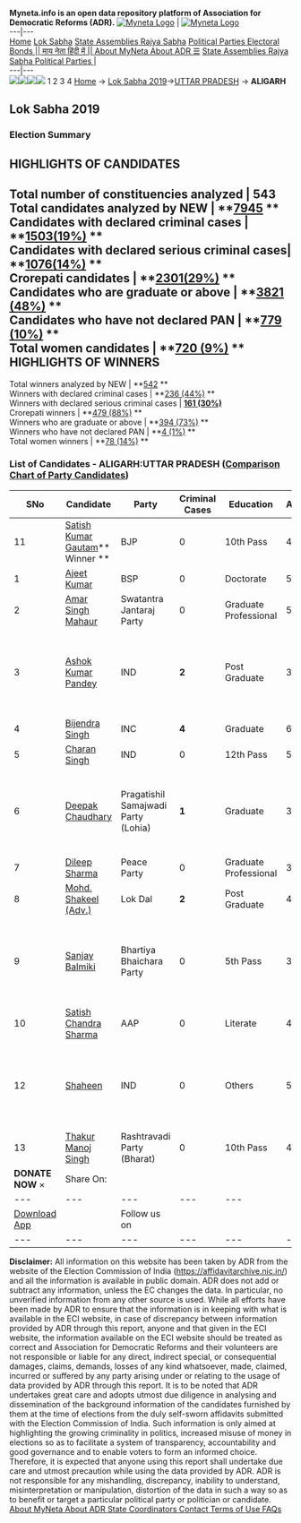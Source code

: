 **Myneta.info is an open data repository platform of Association for Democratic Reforms (ADR).**
[![Myneta Logo](https://www.myneta.info/lib/img/myneta-logo.png)](https://www.myneta.info/) | [![Myneta Logo](https://www.myneta.info/lib/img/adr-logo.png)](https://adrindia.org)  
---|---  
[Home](https://www.myneta.info/) [Lok Sabha](https://www.myneta.info/#ls "Lok Sabha") [ State Assemblies ](https://www.myneta.info/#sa "State Assemblies") [Rajya Sabha](https://www.myneta.info/#rs "Rajya Sabha") [Political Parties ](https://www.myneta.info/party "Political Parties") [ Electoral Bonds ](https://www.myneta.info/electoral_bonds "Electoral Bonds") [ || माय नेता हिंदी में || ](https://translate.google.co.in/translate?prev=hp&hl=en&js=y&u=www.myneta.info&sl=en&tl=hi&history_state0=) [ About MyNeta ](https://adrindia.org/content/about-myneta) [ About ADR ](https://adrindia.org/about-adr/who-we-are) [☰](javascript:void\(0\))
[ State Assemblies ](https://www.myneta.info/#sa "State Assemblies") [ Rajya Sabha ](https://www.myneta.info/#rs "Rajya Sabha") [ Political Parties ](https://www.myneta.info/party "Political Parties")
|   
---|---  
![](https://www.myneta.info/lib/img/banner/banner-1.png)![](https://www.myneta.info/lib/img/banner/banner-2.png)![](https://www.myneta.info/lib/img/banner/banner-3.png)![](https://www.myneta.info/lib/img/banner/banner-4.png)
1  2  3  4 
[Home](https://www.myneta.info/) → [Lok Sabha 2019](https://www.myneta.info/LokSabha2019/)→[UTTAR PRADESH](https://www.myneta.info/LokSabha2019/index.php?action=show_constituencies&state_id=57) → **ALIGARH**
### 
## Lok Sabha 2019
###  Election Summary 
HIGHLIGHTS OF CANDIDATES  
---  
Total number of constituencies analyzed |  543   
Total candidates analyzed by NEW | **[7945](https://www.myneta.info/LokSabha2019/index.php?action=summary&subAction=candidates_analyzed&sort=candidate#summary) **  
Candidates with declared criminal cases | **[1503(19%)](https://www.myneta.info/LokSabha2019/index.php?action=summary&subAction=crime&sort=candidate#summary) **  
Candidates with declared serious criminal cases| **[1076(14%)](https://www.myneta.info/LokSabha2019/index.php?action=summary&subAction=serious_crime&sort=candidate#summary) **  
Crorepati candidates | **[2301(29%)](https://www.myneta.info/LokSabha2019/index.php?action=summary&subAction=crorepati&sort=candidate#summary) **  
Candidates who are graduate or above | **[3821 (48%)](https://www.myneta.info/LokSabha2019/index.php?action=summary&subAction=education&sort=candidate#summary) **  
Candidates who have not declared PAN | **[779 (10%)](https://www.myneta.info/LokSabha2019/index.php?action=summary&subAction=without_pan&sort=candidate#summary) **  
Total women candidates | **[720 (9%)](https://www.myneta.info/LokSabha2019/index.php?action=summary&subAction=women_candidate&sort=candidate#summary) **  
HIGHLIGHTS OF WINNERS  
---  
Total winners analyzed by NEW | **[542](https://www.myneta.info/LokSabha2019/index.php?action=summary&subAction=winner_analyzed&sort=candidate#summary) **  
Winners with declared criminal cases | **[236 (44%)](https://www.myneta.info/LokSabha2019/index.php?action=summary&subAction=winner_crime&sort=candidate#summary) **  
Winners with declared serious criminal cases | **[161 (30%)](https://www.myneta.info/LokSabha2019/index.php?action=summary&subAction=winner_serious_crime&sort=candidate#summary)**  
Crorepati winners | **[479 (88%)](https://www.myneta.info/LokSabha2019/index.php?action=summary&subAction=winner_crorepati&sort=candidate#summary) **  
Winners who are graduate or above | **[394 (73%)](https://www.myneta.info/LokSabha2019/index.php?action=summary&subAction=winner_education&sort=candidate#summary) **  
Winners who have not declared PAN | **[4 (1%)](https://www.myneta.info/LokSabha2019/index.php?action=summary&subAction=winner_without_pan&sort=candidate#summary) **  
Total women winners | **[78 (14%)](https://www.myneta.info/LokSabha2019/index.php?action=summary&subAction=winner_women&sort=candidate#summary) **  
### List of Candidates - ALIGARH:UTTAR PRADESH ([Comparison Chart of Party Candidates](https://www.myneta.info/LokSabha2019/comparisonchart.php?constituency_id=879))
SNo | Candidate| Party| Criminal Cases| Education| Age| Total Assets| Liabilities  
---|---|---|---|---|---|---|---  
11  | [Satish Kumar Gautam](https://www.myneta.info/LokSabha2019/candidate.php?candidate_id=5510)** Winner ** | BJP | 0 | 10th Pass| 46 | Rs 10,95,22,559 ~ 10 Crore+ | Rs 2,80,95,176 ~ 2 Crore+  
1  | [Ajeet Kumar](https://www.myneta.info/LokSabha2019/candidate.php?candidate_id=5508) | BSP | 0 | Doctorate| 51 | Rs 28,18,52,783 ~ 28 Crore+ | Rs 0 ~   
2  | [Amar Singh Mahaur](https://www.myneta.info/LokSabha2019/candidate.php?candidate_id=7110) | Swatantra Jantaraj Party | 0 | Graduate Professional| 52 | Rs 20,44,500 ~ 20 Lacs+ | Rs 4,74,336 ~ 4 Lacs+  
3  | [Ashok Kumar Pandey](https://www.myneta.info/LokSabha2019/candidate.php?candidate_id=7111) | IND | **2** | Post Graduate| 35 | ![](https://myneta.info/image_v2.php?myneta_folder=LokSabha2019&candidate_id=7111&col=ta) | ![](https://myneta.info/image_v2.php?myneta_folder=LokSabha2019&candidate_id=7111&col=lia)  
4  | [Bijendra Singh](https://www.myneta.info/LokSabha2019/candidate.php?candidate_id=5511) | INC | **4** | Graduate| 62 | Rs 1,28,63,000 ~ 1 Crore+ | Rs 42,73,034 ~ 42 Lacs+  
5  | [Charan Singh](https://www.myneta.info/LokSabha2019/candidate.php?candidate_id=5512) | IND | 0 | 12th Pass| 56 | Rs 22,10,000 ~ 22 Lacs+ | Rs 0 ~   
6  | [Deepak Chaudhary](https://www.myneta.info/LokSabha2019/candidate.php?candidate_id=7113) | Pragatishil Samajwadi Party (Lohia) | **1** | Graduate| 30 | ![](https://myneta.info/image_v2.php?myneta_folder=LokSabha2019&candidate_id=7113&col=ta) | ![](https://myneta.info/image_v2.php?myneta_folder=LokSabha2019&candidate_id=7113&col=lia)  
7  | [Dileep Sharma](https://www.myneta.info/LokSabha2019/candidate.php?candidate_id=7114) | Peace Party | 0 | Graduate Professional| 36 | Rs 4,61,000 ~ 4 Lacs+ | Rs 0 ~   
8  | [Mohd. Shakeel (Adv.)](https://www.myneta.info/LokSabha2019/candidate.php?candidate_id=7116) | Lok Dal | **2** | Post Graduate| 46 | Rs 16,96,000 ~ 16 Lacs+ | Rs 0 ~   
9  | [Sanjay Balmiki](https://www.myneta.info/LokSabha2019/candidate.php?candidate_id=5509) | Bhartiya Bhaichara Party | 0 | 5th Pass| 35 | ![](https://myneta.info/image_v2.php?myneta_folder=LokSabha2019&candidate_id=5509&col=ta) | ![](https://myneta.info/image_v2.php?myneta_folder=LokSabha2019&candidate_id=5509&col=lia)  
10  | [Satish Chandra Sharma](https://www.myneta.info/LokSabha2019/candidate.php?candidate_id=5513) | AAP | 0 | Literate| 48 | Rs 10,22,66,526 ~ 10 Crore+ | Rs 0 ~   
12  | [Shaheen](https://www.myneta.info/LokSabha2019/candidate.php?candidate_id=7118) | IND | 0 | Others| 54 | ![](https://myneta.info/image_v2.php?myneta_folder=LokSabha2019&candidate_id=7118&col=ta) | ![](https://myneta.info/image_v2.php?myneta_folder=LokSabha2019&candidate_id=7118&col=lia)  
13  | [Thakur Manoj Singh](https://www.myneta.info/LokSabha2019/candidate.php?candidate_id=7112) | Rashtravadi Party (Bharat) | 0 | 10th Pass| 41 | Rs 60,50,000 ~ 60 Lacs+ | Rs 4,00,000 ~ 4 Lacs+  
|  **DONATE NOW** × |  Share On:  | [](https://api.whatsapp.com/send?text=https%3A%2F%2Fmyneta.info%2Fpunjab2022%2Findex.php%3Faction%3Dshow_constituencies%26state_id%3D19) | [](https://www.facebook.com/sharer/sharer.php?u=https%3A%2F%2Fmyneta.info%2Fpunjab2022%2Findex.php%3Faction%3Dshow_constituencies%26state_id%3D19) | [](https://twitter.com/share?url=https%3A%2F%2Fmyneta.info%2Fpunjab2022%2Findex.php%3Faction%3Dshow_constituencies%26state_id%3D19)  
---|---|---|---|---  
| [ Download App ](https://play.google.com/store/apps/details?id=com.webrosoft.myneta1&pcampaignid=pcampaignidMKT-Other-global-all-co-prtnr-py-PartBadge-Mar2515-1) | [](https://play.google.com/store/apps/details?id=com.webrosoft.myneta1&pcampaignid=pcampaignidMKT-Other-global-all-co-prtnr-py-PartBadge-Mar2515-1) |  Follow us on  | [](https://www.facebook.com/adrindia.org/) | [](https://twitter.com/adrspeaks) | [](https://groups.google.com/g/national-election-watch?hl=en&pli=1) | [](https://www.instagram.com/adrspeaks/) | [](https://www.youtube.com/user/adrspeaks) | [](https://sharechat.com/profile/adrspeaks)  
---|---|---|---|---|---|---|---|---  
**Disclaimer:** All information on this website has been taken by ADR from the website of the Election Commission of India (https://affidavitarchive.nic.in/) and all the information is available in public domain. ADR does not add or subtract any information, unless the EC changes the data. In particular, no unverified information from any other source is used. While all efforts have been made by ADR to ensure that the information is in keeping with what is available in the ECI website, in case of discrepancy between information provided by ADR through this report, anyone and that given in the ECI website, the information available on the ECI website should be treated as correct and Association for Democratic Reforms and their volunteers are not responsible or liable for any direct, indirect special, or consequential damages, claims, demands, losses of any kind whatsoever, made, claimed, incurred or suffered by any party arising under or relating to the usage of data provided by ADR through this report. It is to be noted that ADR undertakes great care and adopts utmost due diligence in analysing and dissemination of the background information of the candidates furnished by them at the time of elections from the duly self-sworn affidavits submitted with the Election Commission of India. Such information is only aimed at highlighting the growing criminality in politics, increased misuse of money in elections so as to facilitate a system of transparency, accountability and good governance and to enable voters to form an informed choice. Therefore, it is expected that anyone using this report shall undertake due care and utmost precaution while using the data provided by ADR. ADR is not responsible for any mishandling, discrepancy, inability to understand, misinterpretation or manipulation, distortion of the data in such a way so as to benefit or target a particular political party or politician or candidate. 
[ About MyNeta ](https://adrindia.org/content/about-myneta) [ About ADR ](https://adrindia.org/about-adr/who-we-are) [ State Coordinators ](https://adrindia.org/about-adr/state-coordinators) [ Contact ](https://adrindia.org/contact-us) [ Terms of Use ](https://adrindia.org/content/adr-terms-use) [ FAQs ](https://adrindia.org/content/faqs)
